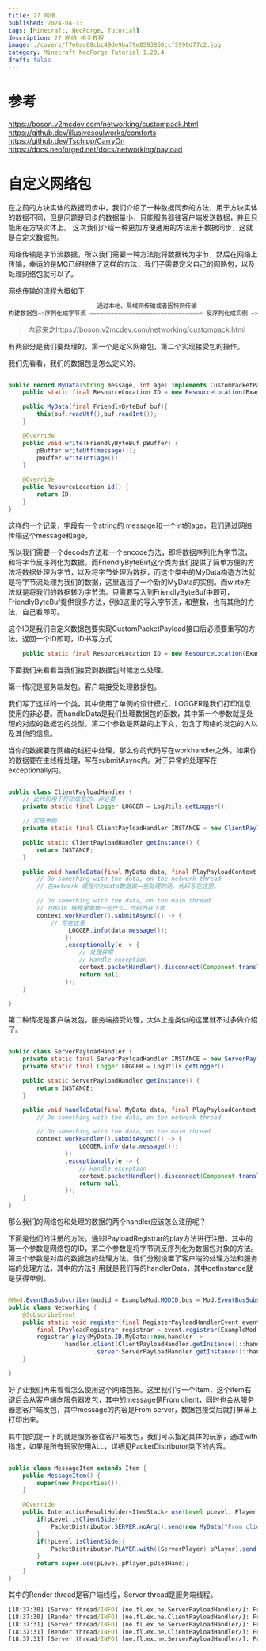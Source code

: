 ```yaml
---
title: 27 网络
published: 2024-04-13
tags: [Minecraft, NeoForge, Tutorial]
description: 27 网络 相关教程
image: ./covers/f7e0ac08cbc49de9ba79e8593860ccf5990d77c2.jpg
category: Minecraft NeoForge Tutorial 1.20.4
draft: false
---
```

# 参考

https://boson.v2mcdev.com/networking/custompack.html
https://github.dev/illusivesoulworks/comforts
https://github.dev/Tschipp/CarryOn
https://docs.neoforged.net/docs/networking/payload

# 自定义网络包

在之前的方块实体的数据同步中，我们介绍了一种数据同步的方法，用于方块实体的数据不同，但是问题是同步的数据量小，只能服务器往客户端发送数据，并且只能用在方块实体上。
这次我们介绍一种更加方便通用的方法用于数据同步，这就是自定义数据包。

网络传输是字节流数据，所以我们需要一种方法能将数据转为字节，然后在网络上传输，幸运的是MC已经提供了这样的方法，我们子需要定义自己的网路包，以及处理网络包就可以了。

网络传输的流程大概如下
```java
                         通过本地、局域网传输或者因特网传输
构建数据包=>序列化成字节流 ===============================> 反序列化成实例 => 实现操作
```

> 内容来之https://boson.v2mcdev.com/networking/custompack.html

有两部分是我们要处理的，第一个是定义网络包，第二个实现接受包的操作。

我们先看看，我们的数据包是怎么定义的。

```java

public record MyData(String message, int age) implements CustomPacketPayload {
    public static final ResourceLocation ID = new ResourceLocation(ExampleMod.MODID,"my_data");

    public MyData(final FriendlyByteBuf buf){
        this(buf.readUtf(),buf.readInt());
    }

    @Override
    public void write(FriendlyByteBuf pBuffer) {
        pBuffer.writeUtf(message());
        pBuffer.writeInt(age());
    }

    @Override
    public ResourceLocation id() {
        return ID;
    }
}

```
这样的一个记录，字段有一个string的 message和一个int的age，我们通过网络传输这个message和age。

所以我们需要一个decode方法和一个encode方法，即将数据序列化为字节流，和将字节反序列化为数据。而FriendlyByteBuf这个类为我们提供了简单方便的方法将数据处理为字节，以及将字节处理为数据，而这个类中的MyData构造方法就是将字节流处理为我们的数据，这里返回了一个新的MyData的实例。而wirte方法就是将我们的数据转为字节流。只需要写入到FriendlyByteBuf中即可，FriendlyByteBuf提供很多方法，例如这里的写入字节流，和整数，也有其他的方法，自己看即可。

这个ID是我们自定义数据包要实现CustomPacketPayload接口后必须要重写的方法。返回一个ID即可，ID书写方式

```java
    public static final ResourceLocation ID = new ResourceLocation(ExampleMod.MODID,"my_data"); /// 你的modid和包名
```
下面我们来看看当我们接受到数据包时候怎么处理。

第一情况是服务端发包。客户端接受处理数据包。

我们写了这样的一个类，其中使用了单例的设计模式，LOGGER是我们打印信息使用的非必要。而handleData是我们处理数据包的函数，其中第一个参数就是处理的对应的数据包的类型。第二个参数是网路的上下文，包含了网络的发包的人以及其他的信息。

当你的数据要在网络的线程中处理，那么你的代码写在workhandler之外，如果你的数据要在主线程处理，写在submitAsync内。对于异常的处理写在exceptionally内。

```java

public class ClientPayloadHandler {
    // 此代码用于打印信息的。非必要
    private static final Logger LOGGER = LogUtils.getLogger();

    // 实现单例
    private static final ClientPayloadHandler INSTANCE = new ClientPayloadHandler();

    public static ClientPayloadHandler getInstance() {
        return INSTANCE;
    }

    public void handleData(final MyData data, final PlayPayloadContext context) {
        // Do something with the data, on the network thread
        // 在network 线程中对data数据做一些处理的话，代码写在这里。

        // Do something with the data, on the main thread
        // 在Main 线程里面做一些什么，代码西在下面
        context.workHandler().submitAsync(() -> {
            // 写在这里
                 LOGGER.info(data.message());
                })
                .exceptionally(e -> {
                    // 处理异常
                    // Handle exception
                    context.packetHandler().disconnect(Component.translatable("my_mod.networking.failed", e.getMessage()));
                    return null;
                });
    }

}
```

第二种情况是客户端发包，服务端接受处理，大体上是类似的这里就不过多做介绍了。

```java

public class ServerPayloadHandler {
    private static final ServerPayloadHandler INSTANCE = new ServerPayloadHandler();
    private static final Logger LOGGER = LogUtils.getLogger();

    public static ServerPayloadHandler getInstance() {
        return INSTANCE;
    }

    public void handleData(final MyData data, final PlayPayloadContext context) {
        // Do something with the data, on the network thread

        // Do something with the data, on the main thread
        context.workHandler().submitAsync(() -> {
                    LOGGER.info(data.message());
                })
                .exceptionally(e -> {
                    // Handle exception
                    context.packetHandler().disconnect(Component.translatable("my_mod.networking.failed", e.getMessage()));
                    return null;
                });
    }
}
```
那么我们的网络包和处理的数据的两个handler应该怎么注册呢？

下面是他们的注册的方法。通过IPayloadRegistrar的play方法进行注册。其中的第一个参数是网络包的ID，第二个参数是将字节流反序列化为数据包对象的方法。第三个参数是对应的数据包的处理方法。我们分别设置了客户端的处理方法和服务端的处理方法，其中的方法引用就是我们写的handlerData，其中getInstance就是获得单例。

```java

@Mod.EventBusSubscriber(modid = ExampleMod.MODID,bus = Mod.EventBusSubscriber.Bus.MOD)
public class Networking {
    @SubscribeEvent
    public static void register(final RegisterPayloadHandlerEvent event) {
        final IPayloadRegistrar registrar = event.registrar(ExampleMod.MODID);
        registrar.play(MyData.ID,MyData::new,handler ->
                handler.client(ClientPayloadHandler.getInstance()::handleData)
                        .server(ServerPayloadHandler.getInstance()::handleData));
    }

}

```

好了让我们再来看看怎么使用这个网络包把。这里我们写一个Item，这个item右键后会从客户端向服务器发包，其中的message是From client，同时也会从服务器想客户端发包，其中message的内容是From server，数据包接受后就打屏幕上打印出来。

其中提的提一下的就是服务器往客户端发包，我们可以指定具体的玩家，通过with指定，如果是所有玩家使用ALL，详细见PacketDistributor类下的内容。

```java

public class MessageItem extends Item {
    public MessageItem() {
        super(new Properties());
    }

    @Override
    public InteractionResultHolder<ItemStack> use(Level pLevel, Player pPlayer, InteractionHand pUsedHand) {
        if(pLevel.isClientSide){
            PacketDistributor.SERVER.noArg().send(new MyData("From client",2));
        }
        if(!pLevel.isClientSide){
            PacketDistributor.PLAYER.with((ServerPlayer) pPlayer).send(new MyData("From server",2));
        }
        return super.use(pLevel,pPlayer,pUsedHand);
    }
}
```

其中的Render thread是客户端线程，Server thread是服务端线程。

```cmd
[18:37:30] [Server thread/INFO] [ne.fl.ex.ne.ServerPayloadHandler/]: From client
[18:37:30] [Render thread/INFO] [ne.fl.ex.ne.ClientPayloadHandler/]: From server
[18:37:31] [Server thread/INFO] [ne.fl.ex.ne.ServerPayloadHandler/]: From client
[18:37:31] [Render thread/INFO] [ne.fl.ex.ne.ClientPayloadHandler/]: From server
[18:37:31] [Server thread/INFO] [ne.fl.ex.ne.ServerPayloadHandler/]: From client
```
